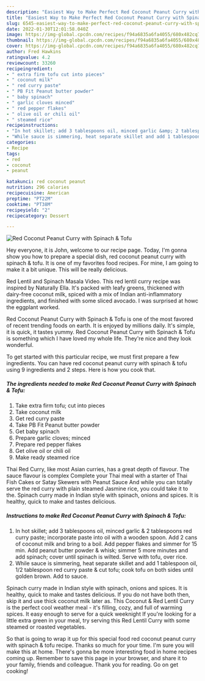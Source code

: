 ```yaml
---
description: "Easiest Way to Make Perfect Red Coconut Peanut Curry with Spinach &amp;amp; Tofu"
title: "Easiest Way to Make Perfect Red Coconut Peanut Curry with Spinach &amp;amp; Tofu"
slug: 6545-easiest-way-to-make-perfect-red-coconut-peanut-curry-with-spinach-and-amp-tofu
date: 2022-01-30T12:01:58.040Z
image: https://img-global.cpcdn.com/recipes/f94a6835a6fa4055/680x482cq70/red-coconut-peanut-curry-with-spinach-tofu-recipe-main-photo.jpg
thumbnail: https://img-global.cpcdn.com/recipes/f94a6835a6fa4055/680x482cq70/red-coconut-peanut-curry-with-spinach-tofu-recipe-main-photo.jpg
cover: https://img-global.cpcdn.com/recipes/f94a6835a6fa4055/680x482cq70/red-coconut-peanut-curry-with-spinach-tofu-recipe-main-photo.jpg
author: Fred Hawkins
ratingvalue: 4.2
reviewcount: 33260
recipeingredient:
- " extra firm tofu cut into pieces"
- " coconut milk"
- " red curry paste"
- " PB Fit Peanut butter powder"
- " baby spinach"
- " garlic cloves minced"
- " red pepper flakes"
- " olive oil or chili oil"
- " steamed rice"
recipeinstructions:
- "In hot skillet; add 3 tablespoons oil, minced garlic &amp; 2 tablespoons red curry paste; incorporate paste into oil with a wooden spoon. Add 2 cans of coconut milk and bring to a boil. Add pepper flakes and simmer for 15 min. Add peanut butter powder &amp; whisk; simmer 5 more minutes and add spinach; cover until spinach is wilted. Serve with tofu, over rice."
- "While sauce is simmering, heat separate skillet and add 1 tablespoon oil, 1/2 tablespoon red curry paste &amp; cut tofu; cook tofu on both sides until golden brown. Add to sauce."
categories:
- Recipe
tags:
- red
- coconut
- peanut

katakunci: red coconut peanut 
nutrition: 296 calories
recipecuisine: American
preptime: "PT22M"
cooktime: "PT38M"
recipeyield: "2"
recipecategory: Dessert

---
```



![Red Coconut Peanut Curry with Spinach &amp; Tofu](https://img-global.cpcdn.com/recipes/f94a6835a6fa4055/680x482cq70/red-coconut-peanut-curry-with-spinach-tofu-recipe-main-photo.jpg)

Hey everyone, it is John, welcome to our recipe page. Today, I'm gonna show you how to prepare a special dish, red coconut peanut curry with spinach &amp; tofu. It is one of my favorites food recipes. For mine, I am going to make it a bit unique. This will be really delicious.

Red Lentil and Spinach Masala Video. This red lentil curry recipe was inspired by Naturally Ella. It&#39;s packed with leafy greens, thickened with dairy-free coconut milk, spiced with a mix of Indian anti-inflammatory ingredients, and finished with some sliced avocado. I was surprised at howc the eggplant worked.

Red Coconut Peanut Curry with Spinach &amp; Tofu is one of the most favored of recent trending foods on earth. It is enjoyed by millions daily. It's simple, it is quick, it tastes yummy. Red Coconut Peanut Curry with Spinach &amp; Tofu is something which I have loved my whole life. They're nice and they look wonderful.


To get started with this particular recipe, we must first prepare a few ingredients. You can have red coconut peanut curry with spinach &amp; tofu using 9 ingredients and 2 steps. Here is how you cook that.

<!--inarticleads1-->

##### The ingredients needed to make Red Coconut Peanut Curry with Spinach &amp; Tofu:

1. Take  extra firm tofu; cut into pieces
1. Take  coconut milk
1. Get  red curry paste
1. Take  PB Fit Peanut butter powder
1. Get  baby spinach
1. Prepare  garlic cloves; minced
1. Prepare  red pepper flakes
1. Get  olive oil or chili oil
1. Make ready  steamed rice


Thai Red Curry, like most Asian curries, has a great depth of flavour. The sauce flavour is complex Complete your Thai meal with a starter of Thai Fish Cakes or Satay Skewers with Peanut Sauce And while you can totally serve the red curry with plain steamed Jasmine rice, you could take it to the. Spinach curry made in Indian style with spinach, onions and spices. It is healthy, quick to make and tastes delicious. 

<!--inarticleads2-->

##### Instructions to make Red Coconut Peanut Curry with Spinach &amp; Tofu:

1. In hot skillet; add 3 tablespoons oil, minced garlic &amp; 2 tablespoons red curry paste; incorporate paste into oil with a wooden spoon. Add 2 cans of coconut milk and bring to a boil. Add pepper flakes and simmer for 15 min. Add peanut butter powder &amp; whisk; simmer 5 more minutes and add spinach; cover until spinach is wilted. Serve with tofu, over rice.
1. While sauce is simmering, heat separate skillet and add 1 tablespoon oil, 1/2 tablespoon red curry paste &amp; cut tofu; cook tofu on both sides until golden brown. Add to sauce.


Spinach curry made in Indian style with spinach, onions and spices. It is healthy, quick to make and tastes delicious. If you do not have both then, skip it and use thick coconut milk later as. This Coconut &amp; Red Lentil Curry is the perfect cool weather meal - it&#39;s filling, cozy, and full of warming spices. It easy enough to serve for a quick weeknight If you&#39;re looking for a little extra green in your meal, try serving this Red Lentil Curry with some steamed or roasted vegetables. 

So that is going to wrap it up for this special food red coconut peanut curry with spinach &amp; tofu recipe. Thanks so much for your time. I'm sure you will make this at home. There's gonna be more interesting food in home recipes coming up. Remember to save this page in your browser, and share it to your family, friends and colleague. Thank you for reading. Go on get cooking!
